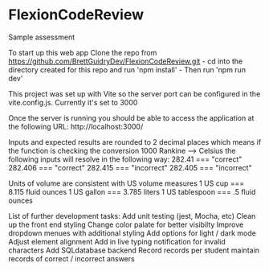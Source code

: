 # FlexionCodeReview

Sample assessment

To start up this web app
Clone the repo from https://github.com/BrettGuidryDev/FlexionCodeReview.git
    - cd into the directory created for this repo and run 'npm install'
    - Then run 'npm run dev'

This project was set up with Vite so the server port can be configured in the vite.config.js. Currently it's set to 3000

Once the server is running you should be able to access the application at the following URL: http://localhost:3000/

Inputs and expected results are rounded to 2 decimal places which means
if the function is checking the conversion 1000 Rankine --> Celsius the following inputs will resolve
in the following way:
282.41 === "correct"
282.406 === "correct"
282.415 === "incorrect"
282.405 === "incorrect"

Units of volume are consistent with US volume measures
1 US cup === 8.115 fluid ounces
1 US gallon === 3.785 liters
1 US tablespoon === .5 fluid ounces

List of further development tasks:
Add unit testing (jest, Mocha, etc)
Clean up the front end styling
Change color palate for better visibilty
Improve dropdown menues with additional styling
Add options for light / dark mode
Adjust element alignment
Add in live typing notification for invalid characters
Add SQLdatabase backend
Record records per student
maintain records of correct / incorrect answers
